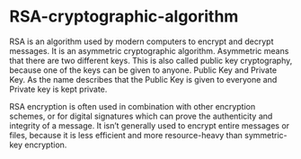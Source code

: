 # RSA-cryptographic-algorithm
RSA is an algorithm used by modern computers to encrypt and decrypt messages. It is an asymmetric cryptographic algorithm. Asymmetric means that there are two different keys.
This is also called public key cryptography, because one of the keys can be given to anyone.
Public Key and Private Key. As the name describes that the Public Key is given to everyone and Private key is kept private.
 
RSA encryption is often used in combination with other encryption schemes, or for digital signatures which can prove the authenticity and integrity of a message. It isn’t generally used to encrypt entire messages or files, because it is less efficient and more resource-heavy than symmetric-key encryption.
